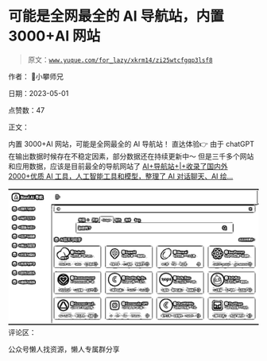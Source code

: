# 可能是全网最全的 AI 导航站，内置 3000+AI 网站

> 原文：[`www.yuque.com/for_lazy/xkrm14/zi25wtcfgqp3lsf8`](https://www.yuque.com/for_lazy/xkrm14/zi25wtcfgqp3lsf8)



作者： 📌小攀师兄



日期：2023-05-01



点赞数：47



正文：



内置 3000+AI 网站，可能是全网最全的 AI 导航站！ 直达体验👉 由于 chatGPT 在输出数据时候存在不稳定因素，部分数据还在持续更新中～ 但是三千多个网站和应用数据，应该是目前最全的导航网站了 [AI+导航站+|+收录了国内外 2000+优质 AI 工具，人工智能工具和模型，整理了 AI 对话聊天、AI 绘...](https://naviai.cn)



![](img/a2b5645aefdc8e0b4b95809c359ea6d7.png)  <ne-p id="u4fa6f813" data-lake-id="u4fa6f813">评论区：



公众号懒人找资源，懒人专属群分享

</ne-p>